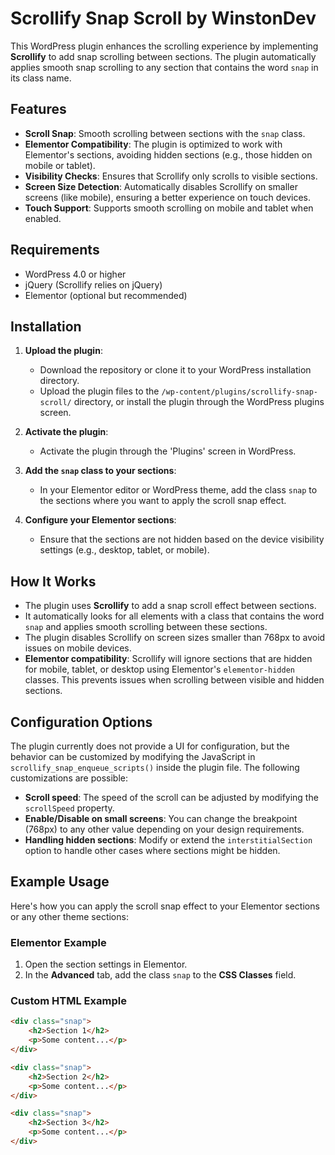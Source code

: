 # Scrollify Snap Scroll by WinstonDev

This WordPress plugin enhances the scrolling experience by implementing **Scrollify** to add snap scrolling between sections. The plugin automatically applies smooth snap scrolling to any section that contains the word `snap` in its class name. 

## Features

- **Scroll Snap**: Smooth scrolling between sections with the `snap` class.
- **Elementor Compatibility**: The plugin is optimized to work with Elementor's sections, avoiding hidden sections (e.g., those hidden on mobile or tablet).
- **Visibility Checks**: Ensures that Scrollify only scrolls to visible sections.
- **Screen Size Detection**: Automatically disables Scrollify on smaller screens (like mobile), ensuring a better experience on touch devices.
- **Touch Support**: Supports smooth scrolling on mobile and tablet when enabled.

## Requirements

- WordPress 4.0 or higher
- jQuery (Scrollify relies on jQuery)
- Elementor (optional but recommended)

## Installation

1. **Upload the plugin**:
    - Download the repository or clone it to your WordPress installation directory.
    - Upload the plugin files to the `/wp-content/plugins/scrollify-snap-scroll/` directory, or install the plugin through the WordPress plugins screen.

2. **Activate the plugin**:
    - Activate the plugin through the 'Plugins' screen in WordPress.

3. **Add the `snap` class to your sections**:
    - In your Elementor editor or WordPress theme, add the class `snap` to the sections where you want to apply the scroll snap effect.

4. **Configure your Elementor sections**:
    - Ensure that the sections are not hidden based on the device visibility settings (e.g., desktop, tablet, or mobile).

## How It Works

- The plugin uses **Scrollify** to add a snap scroll effect between sections.
- It automatically looks for all elements with a class that contains the word `snap` and applies smooth scrolling between these sections.
- The plugin disables Scrollify on screen sizes smaller than 768px to avoid issues on mobile devices.
- **Elementor compatibility**: Scrollify will ignore sections that are hidden for mobile, tablet, or desktop using Elementor's `elementor-hidden` classes. This prevents issues when scrolling between visible and hidden sections.

## Configuration Options

The plugin currently does not provide a UI for configuration, but the behavior can be customized by modifying the JavaScript in `scrollify_snap_enqueue_scripts()` inside the plugin file. The following customizations are possible:

- **Scroll speed**: The speed of the scroll can be adjusted by modifying the `scrollSpeed` property.
- **Enable/Disable on small screens**: You can change the breakpoint (768px) to any other value depending on your design requirements.
- **Handling hidden sections**: Modify or extend the `interstitialSection` option to handle other cases where sections might be hidden.

## Example Usage

Here's how you can apply the scroll snap effect to your Elementor sections or any other theme sections:

### Elementor Example

1. Open the section settings in Elementor.
2. In the **Advanced** tab, add the class `snap` to the **CSS Classes** field.

### Custom HTML Example

```html
<div class="snap">
    <h2>Section 1</h2>
    <p>Some content...</p>
</div>

<div class="snap">
    <h2>Section 2</h2>
    <p>Some content...</p>
</div>

<div class="snap">
    <h2>Section 3</h2>
    <p>Some content...</p>
</div>
